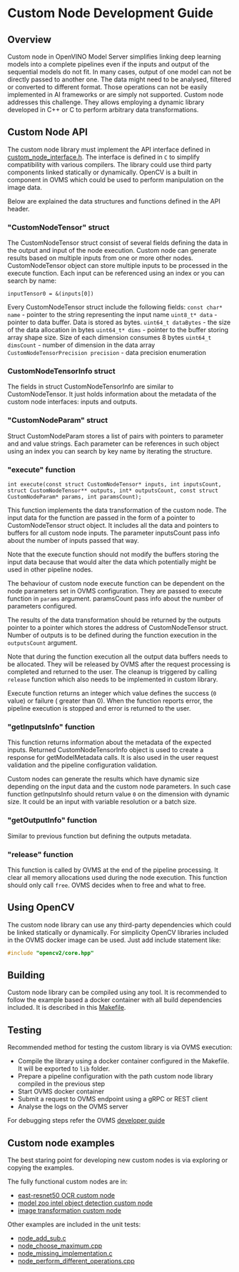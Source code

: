 # Custom Node Development Guide

## Overview

Custom node in OpenVINO Model Server simplifies linking deep learning models into a complete pipelines even if the inputs and output
of the sequential models do not fit. In many cases, output of one model can not be directly passed to another one.
The data might need to be analysed, filtered or converted to different format. Those operations can not be easily implemented
in AI frameworks or are simply not supported. Custom node addresses this challenge. They allows employing a dynamic library
developed in C++ or C to perform arbitrary data transformations. 

## Custom Node API

The custom node library must implement the API interface defined in [custom_node_interface.h](../src/custom_node_interface.h).
The interface is defined in `C` to simplify compatibility with various compilers. The library could use third party components
linked statically or dynamically. OpenCV is a built in component in OVMS which could be used to perform manipulation on the image
data. 

Below are explained the data structures and functions defined in the API header. 

### "CustomNodeTensor" struct 

The CustomNodeTensor struct consist of several fields defining the data in the output and input of the node execution.
Custom node can generate results based on multiple inputs from one or more other nodes. 
CustomNodeTensor object can store multiple inputs to be processed in the execute function.
Each input can be referenced using an index or you can search by name:
```
inputTensor0 = &(inputs[0])
```
Every CustomNodeTensor struct include the following fields:
`const char* name`  - pointer to the string representing the input name
`uint8_t* data` - pointer to data buffer. Data is stored as bytes.
`uint64_t dataBytes` - the size of the data allocation in bytes
`uint64_t* dims` - pointer to the buffer storing array shape size. Size of each dimension consumes 8 bytes
`uint64_t dimsCount` - number of dimension in the data array
`CustomNodeTensorPrecision precision` - data precision enumeration

### CustomNodeTensorInfo struct

The fields in struct CustomNodeTensorInfo are similar to CustomNodeTensor. It just holds information about 
the metadata of the custom node interfaces: inputs and outputs.

### "CustomNodeParam" struct

Struct CustomNodeParam stores a list of pairs with pointers to parameter and and value strings.
Each parameter can be references in such object using an index you can search by key name by iterating the structure.

### "execute" function
```
int execute(const struct CustomNodeTensor* inputs, int inputsCount, struct CustomNodeTensor** outputs, int* outputsCount, const struct CustomNodeParam* params, int paramsCount);
```

This function implements the data transformation of the custom node. The input data for the function are passed in the form of 
a pointer to CustomNodeTensor struct object. It includes all the data and pointers to buffers for all custom node inputs.
The parameter inputsCount pass info about the number of inputs passed that way.

Note that the execute function should not modify the buffers storing the input data because that would alter the data
which potentially might be used in other pipeline nodes.

The behaviour of custom node execute function can be dependent on the node parameters set in OVMS configuration.
They are passed to execute function in `params` argument. paramsCount pass info about the number of parameters configured.

The results of the data transformation should be returned by the outputs pointer to a pointer which stores the address of 
CustomNodeTensor struct. Number of outputs is to be defined during the function execution in the `outputsCount` argument.

Note that during the function execution all the output data buffers needs to be allocated. They will be released by OVMS after 
the request processing is completed and returned to the user. The cleanup is triggered by calling `release` function 
which also needs to be implemented in custom library.

Execute function returns an integer which value defines the success (`0` value) or failure ( greater than 0). When the function 
reports error, the pipeline execution is stopped and error is returned to the user. 

### "getInputsInfo" function
This function returns information about the metadata of the expected inputs. Returned CustomNodeTensorInfo object is used 
to create a response for getModelMetadata calls. It is also used in the user request validation and the pipeline 
configuration validation.

Custom nodes can generate the results which have dynamic size depending on the input data and the custom node parameters.
In such case function getInputsInfo should return value `0` on the dimension with dynamic size. It could be an input with
variable resolution or a batch size. 

### "getOutputInfo" function
Similar to previous function but defining the outputs metadata.

### "release" function
This function is called by OVMS at the end of the pipeline processing. It clear all memory allocations used during the 
node execution. This function should only call `free`. OVMS decides when to free and what to free.


## Using OpenCV
The custom node library can use any third-party dependencies which could be linked statically or dynamically.
For simplicity OpenCV libraries included in the OVMS docker image can be used.
Just add include statement like:
```c++
#include "opencv2/core.hpp"
```

## Building
Custom node library can be compiled using any tool. It is recommended to follow the example based 
a docker container with all build dependencies included. It is described in this [Makefile](../src/custom_nodes/east_ocr/Makefile). 

## Testing 
Recommended method for testing the custom library is via OVMS execution:
- Compile the library using a docker container configured in the Makefile. It will be exported to `lib` folder.
- Prepare a pipeline configuration with the path custom node library compiled in the previous step
- Start OVMS docker container
- Submit a request to OVMS endpoint using a gRPC or REST client
- Analyse the logs on the OVMS server

For debugging steps refer the OVMS [developer guide](developer_guide.md)


## Custom node examples 
The best staring point for developing new custom nodes is via exploring or copying the examples.

The fully functional custom nodes are in:
- [east-resnet50 OCR custom node](../src/custom_nodes/east_ocr)
- [model zoo intel object detection custom node](../src/custom_nodes/model_zoo_intel_object_detection)
- [image transformation custom node](../src/custom_nodes/image_transformation)

Other examples are included in the unit tests:
- [node_add_sub.c](../src/test/custom_nodes/node_add_sub.c)
- [node_choose_maximum.cpp](../src/test/custom_nodes/node_choose_maximum.cpp)
- [node_missing_implementation.c](../src/test/custom_nodes/node_missing_implementation.c)
- [node_perform_different_operations.cpp](../src/test/custom_nodes/node_perform_different_operations.cpp)

